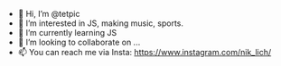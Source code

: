 - 👋 Hi, I’m @tetpic
- 👀 I’m interested in JS, making music, sports.
- 🌱 I’m currently learning JS
- 💞️ I’m looking to collaborate on ...
- 📫 You can reach me via Insta: https://www.instagram.com/nik_lich/

<!---
tetpic/tetpic is a ✨ special ✨ repository because its `README.md` (this file) appears on your GitHub profile.
You can click the Preview link to take a look at your changes.
--->
